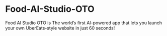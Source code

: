 # Food-AI-Studio-OTO
Food AI Studio OTO is The world’s first AI-powered app that lets you launch your own UberEats-style website in just 60 seconds!
